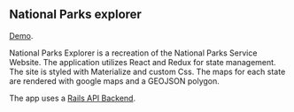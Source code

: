 ## National Parks explorer

[Demo](https://youtu.be/EB1DNREkMNY).

National Parks Explorer is a recreation of the National Parks Service Website. The application utilizes React and Redux for state management. The site is styled with Materialize and custom Css. The maps for each state are rendered with google maps and a GEOJSON polygon.

The app uses a [Rails API Backend](https://github.com/josephdlawson21/react-game-backend).
